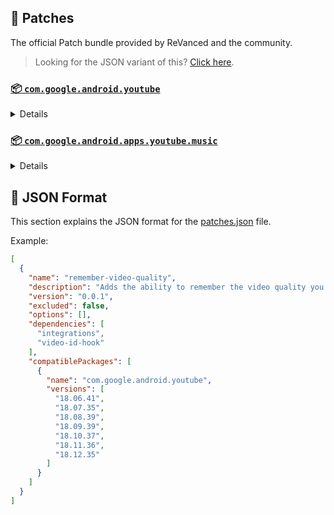 ## 🧩 Patches

The official Patch bundle provided by ReVanced and the community.

> Looking for the JSON variant of this? [Click here](patches.json).

### [📦 `com.google.android.youtube`](https://play.google.com/store/apps/details?id=com.google.android.youtube)
<details>

| 💊 Patch | 📜 Description | 🏹 Target Version |
|:--------:|:--------------:|:-----------------:|
| `client-spoof` | Spoofs the YouTube client to prevent playback issues. | 18.12.35 |
| `custom-branding-icon-afn-blue` | Changes the YouTube launcher icon (Afn / Blue). | 18.12.35 |
| `custom-branding-icon-afn-red` | Changes the YouTube launcher icon (Afn / Red). | 18.12.35 |
| `custom-branding-icon-mmt` | Changes the YouTube launcher icon (MMT). | 18.12.35 |
| `custom-branding-icon-revancify` | Changes the YouTube launcher icon (Revancify). | 18.12.35 |
| `custom-branding-name` | Changes the YouTube launcher name to your choice (defaults to ReVanced Extended). | 18.12.35 |
| `custom-seekbar-color` | Change seekbar color in dark mode. | 18.12.35 |
| `custom-video-speed` | Adds more video speed options. | 18.12.35 |
| `default-video-quality` | Adds ability to set default video quality settings. | 18.12.35 |
| `default-video-speed` | Adds ability to set default video speed settings. | 18.12.35 |
| `disable-haptic-feedback` | Disable haptic feedback when swiping. | 18.12.35 |
| `disable-quic-protocol` | Disable CronetEngine's QUIC protocol. | 18.12.35 |
| `enable-external-browser` | Open url outside the app in an external browser. | 18.12.35 |
| `enable-minimized-playback` | Enables minimized and background playback. | 18.12.35 |
| `enable-old-layout` | Spoof the YouTube client version to use the old layout. | 18.12.35 |
| `enable-old-quality-layout` | Enables the original quality flyout menu. | 18.12.35 |
| `enable-open-links-directly` | Skips over redirection URLs to external links. | 18.12.35 |
| `enable-seekbar-tapping` | Enables tap-to-seek on the seekbar of the video player. | 18.12.35 |
| `enable-tablet-miniplayer` | Enables the tablet mini player layout. | 18.12.35 |
| `enable-tablet-navigation-bar` | Enables the tablet navigation bar. | 18.12.35 |
| `enable-timestamps-speed` | Add the current video speed in brackets next to the current time. | 18.12.35 |
| `enable-wide-searchbar` | Replaces the search icon with a wide search bar. This will hide the YouTube logo when active. | 18.12.35 |
| `force-player-button-background` | Force removes the background from the video player buttons. | 18.12.35 |
| `force-premium-heading` | Forces premium heading on the home screen. | 18.12.35 |
| `force-vp9-codec` | Forces the VP9 codec for videos. | 18.12.35 |
| `header-switch` | Add switch to change header. | 18.12.35 |
| `hide-account-menu` | Hide account menu elements. | 18.12.35 |
| `hide-auto-captions` | Hide captions from being automatically enabled. | 18.12.35 |
| `hide-auto-player-popup-panels` | Hide automatic popup panels (playlist or live chat) on video player. | 18.12.35 |
| `hide-autoplay-button` | Hides the autoplay button in the video player. | 18.12.35 |
| `hide-autoplay-preview` | Hides the autoplay preview container in the fullscreen. | 18.12.35 |
| `hide-button-container` | Adds the options to hide action buttons under a video. | 18.12.35 |
| `hide-captions-button` | Hides the captions button in the video player. | 18.12.35 |
| `hide-cast-button` | Hides the cast button in the video player. | 18.12.35 |
| `hide-category-bar` | Hide the category bar at the top of the feed and at the top of related videos. | 18.12.35 |
| `hide-channel-avatar-section` | Hides the channel avatar section of the subscription feed. | 18.12.35 |
| `hide-channel-watermark` | Hides creator's watermarks on videos. | 18.12.35 |
| `hide-collapse-button` | Hides the collapse button in the video player. | 18.12.35 |
| `hide-comment-component` | Adds options to hide comment component under a video. | 18.12.35 |
| `hide-create-button` | Hides the create button in the navigation bar. | 18.12.35 |
| `hide-crowdfunding-box` | Hides the crowdfunding box between the player and video description. | 18.12.35 |
| `hide-email-address` | Hides the email address(handle) in the account switcher. | 18.12.35 |
| `hide-endscreen-cards` | Hides the suggested video cards at the end of a video in fullscreen. | 18.12.35 |
| `hide-endscreen-overlay` | Hide endscreen overlay on swipe controls. | 18.12.35 |
| `hide-filmstrip-overlay` | Hide flimstrip overlay on swipe controls. | 18.12.35 |
| `hide-floating-microphone` | Hide the floating microphone button above the keyboard. | 18.12.35 |
| `hide-flyout-panel` | Adds options to hide player settings flyout panel. | 18.12.35 |
| `hide-fullscreen-buttoncontainer` | Hides the button containers in fullscreen. | 18.12.35 |
| `hide-fullscreen-panels` | Hides video description and comments panel in fullscreen view. | 18.12.35 |
| `hide-general-ads` | Removes general ads. | 18.12.35 |
| `hide-info-cards` | Hides info-cards in videos. | 18.12.35 |
| `hide-live-chat-button` | Hides the live chat button in the video player. | 18.12.35 |
| `hide-mix-playlists` | Removes mix playlists from home feed and video player. | 18.12.35 |
| `hide-music-button` | Hides the YouTube Music button in the video player. | 18.12.35 |
| `hide-next-prev-button` | Hides the next prev button in the player controller. | 18.12.35 |
| `hide-pip-notification` | Disable pip notification when you first launch pip mode. | 18.12.35 |
| `hide-player-button-background` | Hide player button background. | 18.12.35 |
| `hide-player-overlay-filter` | Remove the dark filter layer from the player's background. | 18.12.35 |
| `hide-seekbar` | Hides the seekbar. | 18.12.35 |
| `hide-shorts-button` | Hides the shorts button in the navigation bar. | 18.12.35 |
| `hide-shorts-component` | Hides other Shorts components. | 18.12.35 |
| `hide-shorts-navbar` | Hide navigation bar when playing shorts. | 18.12.35 |
| `hide-snackbar` | Hides the snackbar action popup. | 18.12.35 |
| `hide-startup-shorts-player` | Disables playing YouTube Shorts when launching YouTube. | 18.12.35 |
| `hide-stories` | Hides YouTube Stories shelf on the feed. | 18.12.35 |
| `hide-suggested-actions` | Hide the suggested actions bar inside the player. | 18.12.35 |
| `hide-time-stamp` | Hides the time counter above the seekbar. | 18.12.35 |
| `hide-tooltip-content` | Hides the tooltip box that appears on first install. | 18.12.35 |
| `hide-video-ads` | Removes ads in the video player. | 18.12.35 |
| `layout-switch` | Tricks the dpi to use some tablet/phone layouts. | 18.12.35 |
| `lift-vertical-video-restriction` | Lift 4K resolution restrictions on vertical video. | 18.12.35 |
| `materialyou` | Enables MaterialYou theme for Android 12+ | 18.12.35 |
| `microg-support` | Allows YouTube ReVanced to run without root and under a different package name with Vanced MicroG. | 18.12.35 |
| `optimize-resource` | Removes duplicate resources from YouTube. | 18.12.35 |
| `overlay-buttons` | Add overlay buttons for ReVanced Extended. | 18.12.35 |
| `patch-options` | Create an options.toml file. | all |
| `protobuf-spoof` | Spoofs the protobuf to prevent playback issues. | 18.12.35 |
| `return-youtube-dislike` | Shows the dislike count of videos using the Return YouTube Dislike API. | 18.12.35 |
| `settings` | Applies mandatory patches to implement ReVanced settings into the application. | 18.12.35 |
| `sponsorblock` | Integrates SponsorBlock which allows skipping video segments such as sponsored content. | 18.12.35 |
| `swipe-controls` | Adds volume and brightness swipe controls. | 18.12.35 |
| `switch-create-notification` | Switching the create button and notification button. | 18.12.35 |
| `theme` | Applies a custom theme (default: amoled). | 18.12.35 |
| `translations` | Add Crowdin translations for YouTube. | 18.12.35 |
</details>

### [📦 `com.google.android.apps.youtube.music`](https://play.google.com/store/apps/details?id=com.google.android.apps.youtube.music)
<details>

| 💊 Patch | 📜 Description | 🏹 Target Version |
|:--------:|:--------------:|:-----------------:|
| `background-play` | Enables playing music in the background. | all |
| `certificate-spoof` | Spoofs the YouTube Music certificate for Android Auto. | all |
| `client-spoof-music` | Spoofs the YouTube Music client. | all |
| `custom-branding-music-afn-blue` | Changes the YouTube Music launcher icon (Afn / Blue). | all |
| `custom-branding-music-afn-red` | Changes the YouTube Music launcher icon (Afn / Red). | all |
| `custom-branding-music-mmt` | Changes the YouTube Music launcher icon to your choice (MMT). | all |
| `custom-branding-music-revancify` | Changes the YouTube Music launcher icon to your choice (Revancify). | all |
| `disable-auto-captions` | Disable forced captions from automatically enabling in video player. | all |
| `enable-black-navbar` | Sets the navigation bar color to black. | all |
| `enable-color-match-player` | Matches the fullscreen player color with the minimized one. | all |
| `enable-force-minimized-player` | Permanently keep player minimized even if another track is played. | all |
| `enable-force-shuffle` | Enable force shuffle even if another track is played. | all |
| `enable-opus-codec` | Enable opus codec when playing audio. | all |
| `enable-tablet-mode` | Enable landscape mode on phone. | all |
| `enable-zen-mode` | Adds a grey tint to the video player to reduce eye strain. | all |
| `exclusive-audio-playback` | Enables the option to play music without video. | all |
| `hide-compact-header` | Hides the music category bar at the top of the homepage. | all |
| `hide-get-premium` | Removes all "Get Premium" evidences from the avatar menu. | all |
| `hide-music-ads` | Removes ads in the music player. | all |
| `hide-music-cast-button` | Hides the cast button in the video player and header. | all |
| `hide-playlist-card` | Hides the playlist card from homepage. | all |
| `hide-taste-builder` | Removes the "Tell us which artists you like" card from the home screen. | all |
| `hide-upgrade-button` | Removes the upgrade tab from the pivot bar. | all |
| `minimized-playback-music` | Enables minimized playback on Kids music. | all |
| `music-microg-support` | Allows YouTube Music ReVanced to run without root and under a different package name. | all |
| `music-settings` | Adds settings for ReVanced to YouTube Music. | all |
| `optimize-resource-music` | Remove unnecessary resources. | all |
| `patch-options` | Create an options.toml file. | all |
| `spoof-version` | Spoof the YouTube Music client version. | all |
| `translations-music` | Add Crowdin translations for YouTube Music. | all |
</details>



## 📝 JSON Format

This section explains the JSON format for the [patches.json](patches.json) file.

Example:

```json
[
  {
    "name": "remember-video-quality",
    "description": "Adds the ability to remember the video quality you chose in the video quality flyout.",
    "version": "0.0.1",
    "excluded": false,
    "options": [],
    "dependencies": [
      "integrations",
      "video-id-hook"
    ],
    "compatiblePackages": [
      {
        "name": "com.google.android.youtube",
        "versions": [
          "18.06.41",
          "18.07.35",
          "18.08.39",
          "18.09.39",
          "18.10.37",
          "18.11.36",
          "18.12.35"
        ]
      }
    ]
  }
]
```